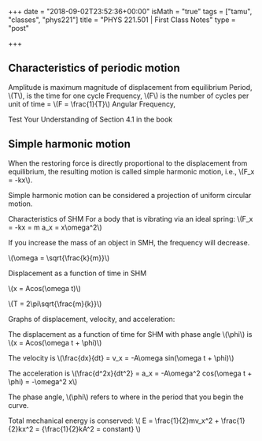 +++
date = "2018-09-02T23:52:36+00:00"
isMath = "true"
tags = ["tamu", "classes", "phys221"]
title = "PHYS 221.501 | First Class Notes"
type = "post"

+++

## Characteristics of periodic motion

Amplitude is maximum magnitude of displacement from equilibrium Period, \\(T\\),
is the time for one cycle Frequency, \\(F\\) is the number of cycles per unit of
time = \\(F = \\frac{1}{T}\\) Angular Frequency,

Test Your Understanding of Section 4.1 in the book

## Simple harmonic motion

When the restoring force is directly proportional to the displacement from
equilibrium, the resulting motion is called simple harmonic motion, i.e., \\(F_x
= -kx\\).

Simple harmonic motion can be considered a projection of uniform circular
motion.

Characteristics of SHM For a body that is vibrating via an ideal spring: \\(F_x
= -kx = m a_x = x\\omega^2\\)

If you increase the mass of an object in SMH, the frequency will decrease.

\\(\\omega = \\sqrt{\\frac{k}{m}}\\)

Displacement as a function of time in SHM

\\(x = Acos(\\omega t)\\)

\\(T = 2\\pi\\sqrt{\\frac{m}{k}}\\)

Graphs of displacement, velocity, and acceleration:

The displacement as a function of time for SHM with phase angle \\(\\phi\\) is
\\(x = Acos(\\omega t + \\phi)\\)

The velocity is \\(\\frac{dx}{dt} = v_x = -A\\omega sin(\\omega t + \\phi)\\)

The acceleration is \\(\\frac{d^2x}{dt^2} = a_x = -A\\omega^2 cos(\\omega t +
\\phi) = -\\omega^2 x\\)

The phase angle, \\(\\phi\\) refers to where in the period that you begin the
curve.

Total mechanical energy is conserved: \\\( E = \\frac{1}{2}mv_x^2 + \\frac{1}{2}kx^2 = \{\\frac{1}{2}kA^2 = constant\} \\\)
